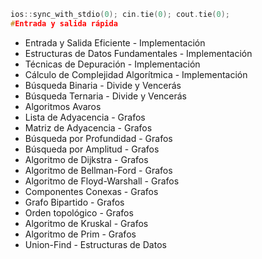 ``` c++
ios::sync_with_stdio(0); cin.tie(0); cout.tie(0);
#Entrada y salida rápida

```
- Entrada y Salida Eficiente - Implementación 
- Estructuras de Datos Fundamentales - Implementación 
- Técnicas de Depuración - Implementación 
-  Cálculo de Complejidad Algorítmica - Implementación 
- Búsqueda Binaria - Divide y Vencerás  
- Búsqueda Ternaria - Divide y Vencerás 
-  Algoritmos Avaros 
- Lista de Adyacencia - Grafos 
- Matriz de Adyacencia - Grafos 
- Búsqueda por Profundidad - Grafos
- Búsqueda por Amplitud - Grafos
- Algoritmo de Dijkstra - Grafos
- Algoritmo de Bellman-Ford - Grafos
- Algoritmo de Floyd-Warshall - Grafos
- Componentes Conexas - Grafos
- Grafo Bipartido - Grafos
- Orden topológico - Grafos
- Algoritmo de Kruskal - Grafos
- Algoritmo de Prim - Grafos
- Union-Find - Estructuras de Datos
